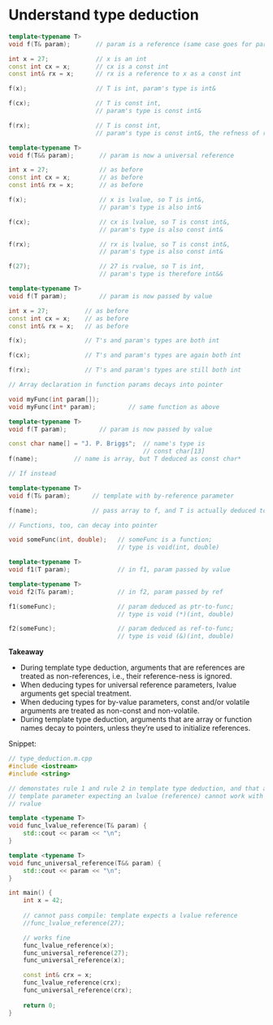 # Understand type deduction

```cpp
template<typename T>
void f(T& param);       // param is a reference (same case goes for param is a pointer)

int x = 27;             // x is an int
const int cx = x;       // cx is a const int
const int& rx = x;      // rx is a reference to x as a const int

f(x);                   // T is int, param's type is int&

f(cx);                  // T is const int,
                        // param's type is const int&

f(rx);                  // T is const int,
                        // param's type is const int&, the refness of rx is dropped
```

```cpp
template<typename T>
void f(T&& param);       // param is now a universal reference

int x = 27;              // as before
const int cx = x;        // as before
const int& rx = x;       // as before

f(x);                    // x is lvalue, so T is int&,
                         // param's type is also int&

f(cx);                   // cx is lvalue, so T is const int&,
                         // param's type is also const int&

f(rx);                   // rx is lvalue, so T is const int&,
                         // param's type is also const int&

f(27);                   // 27 is rvalue, so T is int,
                         // param's type is therefore int&&
```

```cpp
template<typename T>
void f(T param);         // param is now passed by value

int x = 27;          // as before
const int cx = x;    // as before
const int& rx = x;   // as before

f(x);                // T's and param's types are both int

f(cx);               // T's and param's types are again both int

f(rx);               // T's and param's types are still both int
```

```cpp
// Array declaration in function params decays into pointer

void myFunc(int param[]);
void myFunc(int* param);         // same function as above
```

```cpp
template<typename T>
void f(T param);         // param is now passed by value

const char name[] = "J. P. Briggs";  // name's type is
                                     // const char[13]
f(name);          // name is array, but T deduced as const char*

// If instead

template<typename T>
void f(T& param);      // template with by-reference parameter

f(name);               // pass array to f, and T is actually deduced to be an array (const char [13])!
```

```cpp
// Functions, too, can decay into pointer

void someFunc(int, double);   // someFunc is a function;
                              // type is void(int, double)

template<typename T>
void f1(T param);             // in f1, param passed by value

template<typename T>
void f2(T& param);            // in f2, param passed by ref

f1(someFunc);                 // param deduced as ptr-to-func;
                              // type is void (*)(int, double)

f2(someFunc);                 // param deduced as ref-to-func;
                              // type is void (&)(int, double)
```

**Takeaway**

* During template type deduction, arguments that are references are treated as non-references, i.e., their reference-ness is ignored.
* When deducing types for universal reference parameters, lvalue arguments get special treatment.
* When deducing types for by-value parameters, const and/or volatile arguments are treated as non-const and non-volatile.
* During template type deduction, arguments that are array or function names decay to pointers, unless they’re used to initialize references.


Snippet:
```cpp
// type_deduction.m.cpp
#include <iostream>
#include <string>

// demonstates rule 1 and rule 2 in template type deduction, and that a function
// template parameter expecting an lvalue (reference) cannot work with a given
// rvalue

template <typename T>
void func_lvalue_reference(T& param) {
    std::cout << param << "\n";
}

template <typename T>
void func_universal_reference(T&& param) {
    std::cout << param << "\n";
}

int main() {
    int x = 42;
    
    // cannot pass compile: template expects a lvalue reference
    //func_lvalue_reference(27);

    // works fine
    func_lvalue_reference(x);
    func_universal_reference(27);
    func_universal_reference(x);

    const int& crx = x;
    func_lvalue_reference(crx);
    func_universal_reference(crx);
    
    return 0;
}

```
